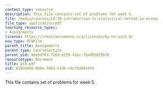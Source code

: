 ```yaml
---
content_type: resource
description: This file contains set of problems for week 5.
file: /media/courses/14-30-introduction-to-statistical-method-in-economics-spring-2006/b10a9db60b9ef063c1dbc0cf5a6918fe_ps5.pdf
file_type: application/pdf
learning_resource_types:
- Assignments
license: https://creativecommons.org/licenses/by-nc-sa/4.0/
ocw_type: OCWFile
parent_title: Assignments
parent_type: CourseSection
parent_uid: 46ebdf63-726d-e259-43ec-fbad95029b7b
resourcetype: Document
title: ps5.pdf
uid: b10a9db6-0b9e-f063-c1db-c0cf5a6918fe
---
```

This file contains set of problems for week 5.